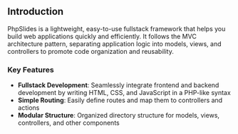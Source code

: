 ## Introduction

PhpSlides is a lightweight, easy-to-use fullstack framework that helps you build web applications quickly and efficiently. It follows the MVC architecture pattern, separating application logic into models, views, and controllers to promote code organization and reusability.

### Key Features
- **Fullstack Development**: Seamlessly integrate frontend and backend development by writing HTML, CSS, and JavaScript in a PHP-like syntax
- **Simple Routing**: Easily define routes and map them to controllers and actions
- **Modular Structure**: Organized directory structure for models, views, controllers, and other components